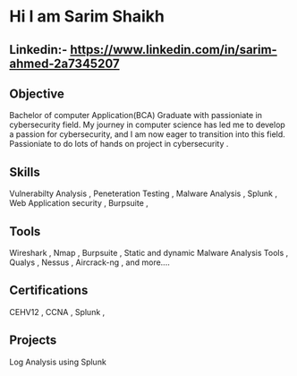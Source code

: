 # Hi I am Sarim Shaikh
## Linkedin:- https://www.linkedin.com/in/sarim-ahmed-2a7345207

## Objective
Bachelor of computer Application(BCA) Graduate with passioniate in cybersecurity field. My journey in computer science has led me to develop a passion for cybersecurity, and I am now eager to transition into this field. Passioniate to do lots of hands on project in cybersecurity .

## Skills 
Vulnerabilty Analysis ,
 Peneteration Testing ,
 Malware Analysis ,
 Splunk ,
 Web Application security ,
 Burpsuite ,

## Tools
 Wireshark ,
 Nmap ,
 Burpsuite ,
 Static and dynamic Malware Analysis Tools ,
 Qualys ,
 Nessus ,
  Aircrack-ng ,
and more....

## Certifications
CEHV12 ,
CCNA ,
Splunk ,

## Projects
Log Analysis using Splunk



